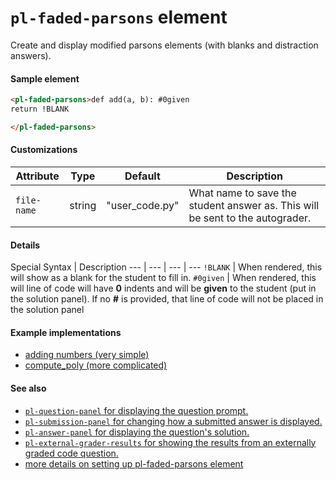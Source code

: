 # `pl-faded-parsons` element

Create and display modified parsons elements (with blanks and distraction answers).

#### Sample element

```html
<pl-faded-parsons>def add(a, b): #0given
return !BLANK

</pl-faded-parsons>
```

#### Customizations

Attribute | Type | Default | Description
--- | --- | --- | ---
`file-name` | string | "user_code.py" | What name to save the student answer as. This will be sent to the autograder.

#### Details

Special Syntax | Description
--- | --- | --- | ---
`!BLANK` | When rendered, this will show as a blank for the student to fill in.
`#0given` | When rendered, this will line of code will have **0** indents and will be **given** to the student (put in the solution panel). If no **#** is provided, that line of code will not be placed in the solution panel

#### Example implementations

- [adding numbers (very simple)](https://github.com/ace-lab/pl-ucb-faded-parsons/tree/grading/questions/adding)
- [compute_poly (more complicated)](https://github.com/ace-lab/pl-ucb-faded-parsons/blob/master/questions/compute_poly)

#### See also

- [`pl-question-panel` for displaying the question prompt.](https://github.com/PrairieLearn/PrairieLearn/blob/master/docs/elements.md#pl-question-panel-element)
- [`pl-submission-panel` for changing how a submitted answer is displayed.](https://github.com/PrairieLearn/PrairieLearn/blob/master/docs/elements.md#pl-submission-panel-element)
- [`pl-answer-panel` for displaying the question's solution.](https://github.com/PrairieLearn/PrairieLearn/blob/master/docs/elements.md#pl-answer-panel-element)
- [`pl-external-grader-results` for showing the results from an externally graded code question.](https://github.com/PrairieLearn/PrairieLearn/blob/master/docs/elements.md#pl-external-grader-results-element)
- [more details on setting up pl-faded-parsons element](https://github.com/stanleyko2004/external-grading-info/blob/master/pl-faded-parsons-detailed-guide.md)